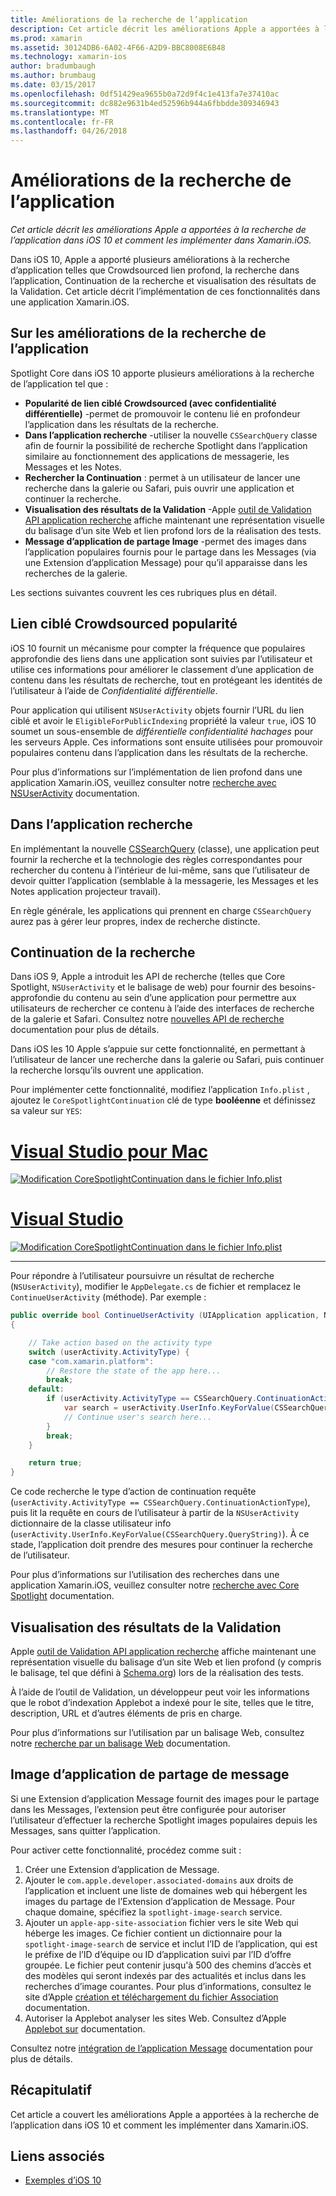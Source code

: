 ```yaml
---
title: Améliorations de la recherche de l’application
description: Cet article décrit les améliorations Apple a apportées à la recherche de l’application dans iOS 10 et comment les implémenter dans Xamarin.iOS.
ms.prod: xamarin
ms.assetid: 30124DB6-6A02-4F66-A2D9-BBC8008E6B48
ms.technology: xamarin-ios
author: bradumbaugh
ms.author: brumbaug
ms.date: 03/15/2017
ms.openlocfilehash: 0df51429ea9655b0a72d9f4c1e413fa7e37410ac
ms.sourcegitcommit: dc882e9631b4ed52596b944a6fbbdde309346943
ms.translationtype: MT
ms.contentlocale: fr-FR
ms.lasthandoff: 04/26/2018
---
```

# <a name="app-search-enhancements"></a>Améliorations de la recherche de l’application

_Cet article décrit les améliorations Apple a apportées à la recherche de l’application dans iOS 10 et comment les implémenter dans Xamarin.iOS._

Dans iOS 10, Apple a apporté plusieurs améliorations à la recherche d’application telles que Crowdsourced lien profond, la recherche dans l’application, Continuation de la recherche et visualisation des résultats de la Validation. Cet article décrit l’implémentation de ces fonctionnalités dans une application Xamarin.iOS.

## <a name="about-app-search-enhancements"></a>Sur les améliorations de la recherche de l’application

Spotlight Core dans iOS 10 apporte plusieurs améliorations à la recherche de l’application tel que :

- **Popularité de lien ciblé Crowdsourced (avec confidentialité différentielle)** -permet de promouvoir le contenu lié en profondeur l’application dans les résultats de la recherche.
- **Dans l’application recherche** -utiliser la nouvelle `CSSearchQuery` classe afin de fournir la possibilité de recherche Spotlight dans l’application similaire au fonctionnement des applications de messagerie, les Messages et les Notes.
- **Rechercher la Continuation** : permet à un utilisateur de lancer une recherche dans la galerie ou Safari, puis ouvrir une application et continuer la recherche.
- **Visualisation des résultats de la Validation** -Apple [outil de Validation API application recherche](https://search.developer.apple.com/appsearch-validation-tool) affiche maintenant une représentation visuelle du balisage d’un site Web et lien profond lors de la réalisation des tests.
- **Message d’application de partage Image** -permet des images dans l’application populaires fournis pour le partage dans les Messages (via une Extension d’application Message) pour qu’il apparaisse dans les recherches de la galerie.

Les sections suivantes couvrent les ces rubriques plus en détail.

## <a name="crowdsourced-deep-link-popularity"></a>Lien ciblé Crowdsourced popularité

iOS 10 fournit un mécanisme pour compter la fréquence que populaires approfondie des liens dans une application sont suivies par l’utilisateur et utilise ces informations pour améliorer le classement d’une application de contenu dans les résultats de recherche, tout en protégeant les identités de l’utilisateur à l’aide de  *Confidentialité différentielle*.

Pour application qui utilisent `NSUserActivity` objets fournir l’URL du lien ciblé et avoir le `EligibleForPublicIndexing` propriété la valeur `true`, iOS 10 soumet un sous-ensemble de *différentielle confidentialité hachages* pour les serveurs Apple. Ces informations sont ensuite utilisées pour promouvoir populaires contenu dans l’application dans les résultats de la recherche.

Pour plus d’informations sur l’implémentation de lien profond dans une application Xamarin.iOS, veuillez consulter notre [recherche avec NSUserActivity](~/ios/platform/search/nsuseractivity.md) documentation.

## <a name="in-app-searching"></a>Dans l’application recherche

En implémentant la nouvelle [CSSearchQuery](https://developer.apple.com/reference/corespotlight/cssearchquery) (classe), une application peut fournir la recherche et la technologie des règles correspondantes pour rechercher du contenu à l’intérieur de lui-même, sans que l’utilisateur de devoir quitter l’application (semblable à la messagerie, les Messages et les Notes application projecteur travail).

En règle générale, les applications qui prennent en charge `CSSearchQuery` aurez pas à gérer leur propres, index de recherche distincte. 

## <a name="search-continuation"></a>Continuation de la recherche

Dans iOS 9, Apple a introduit les API de recherche (telles que Core Spotlight, `NSUserActivity` et le balisage de web) pour fournir des besoins-approfondie du contenu au sein d’une application pour permettre aux utilisateurs de rechercher ce contenu à l’aide des interfaces de recherche de la galerie et Safari. Consultez notre [nouvelles API de recherche](~/ios/platform/search/index.md) documentation pour plus de détails.

Dans iOS les 10 Apple s’appuie sur cette fonctionnalité, en permettant à l’utilisateur de lancer une recherche dans la galerie ou Safari, puis continuer la recherche lorsqu’ils ouvrent une application. 

Pour implémenter cette fonctionnalité, modifiez l’application `Info.plist` , ajoutez le `CoreSpotlightContinuation` clé de type **booléenne** et définissez sa valeur sur `YES`:

# <a name="visual-studio-for-mactabvsmac"></a>[Visual Studio pour Mac](#tab/vsmac)

[![](app-search-enhancements-images/search01.png "Modification CoreSpotlightContinuation dans le fichier Info.plist")](app-search-enhancements-images/search01.png#lightbox)

# <a name="visual-studiotabvswin"></a>[Visual Studio](#tab/vswin)

[![](app-search-enhancements-images/searchw01.png "Modification CoreSpotlightContinuation dans le fichier Info.plist")](app-search-enhancements-images/search01.png#lightbox)

-----

Pour répondre à l’utilisateur poursuivre un résultat de recherche (`NSUserActivity`), modifier le `AppDelegate.cs` de fichier et remplacez le `ContinueUserActivity` (méthode). Par exemple :

```csharp
public override bool ContinueUserActivity (UIApplication application, NSUserActivity userActivity, UIApplicationRestorationHandler completionHandler)
{

    // Take action based on the activity type
    switch (userActivity.ActivityType) {
    case "com.xamarin.platform":
        // Restore the state of the app here...
        break;
    default:
        if (userActivity.ActivityType == CSSearchQuery.ContinuationActionType) {
            var search = userActivity.UserInfo.KeyForValue(CSSearchQuery.QueryString);
            // Continue user's search here...
        }
        break;
    }

    return true;
}
```

Ce code recherche le type d’action de continuation requête (`userActivity.ActivityType == CSSearchQuery.ContinuationActionType`), puis lit la requête en cours de l’utilisateur à partir de la `NSUserActivity` dictionnaire de la classe utilisateur info (`userActivity.UserInfo.KeyForValue(CSSearchQuery.QueryString)`). À ce stade, l’application doit prendre des mesures pour continuer la recherche de l’utilisateur.

Pour plus d’informations sur l’utilisation des recherches dans une application Xamarin.iOS, veuillez consulter notre [recherche avec Core Spotlight](~/ios/platform/search/corespotlight.md) documentation.

## <a name="visualization-of-validation-results"></a>Visualisation des résultats de la Validation

Apple [outil de Validation API application recherche](https://search.developer.apple.com/appsearch-validation-tool) affiche maintenant une représentation visuelle du balisage d’un site Web et lien profond (y compris le balisage, tel que défini à [Schema.org](http://schema.org/)) lors de la réalisation des tests.

À l’aide de l’outil de Validation, un développeur peut voir les informations que le robot d’indexation Applebot a indexé pour le site, telles que le titre, description, URL et d’autres éléments de pris en charge.

Pour plus d’informations sur l’utilisation par un balisage Web, consultez notre [recherche par un balisage Web](~/ios/platform/search/web-markup.md) documentation.

## <a name="message-app-image-sharing"></a>Image d’application de partage de message

Si une Extension d’application Message fournit des images pour le partage dans les Messages, l’extension peut être configurée pour autoriser l’utilisateur d’effectuer la recherche Spotlight images populaires depuis les Messages, sans quitter l’application.

Pour activer cette fonctionnalité, procédez comme suit :

1. Créer une Extension d’application de Message.
2. Ajouter le `com.apple.developer.associated-domains` aux droits de l’application et incluent une liste de domaines web qui hébergent les images du partage de l’Extension d’application de Message. Pour chaque domaine, spécifiez la `spotlight-image-search` service.
3. Ajouter un `apple-app-site-association` fichier vers le site Web qui héberge les images. Ce fichier contient un dictionnaire pour la `spotlight-image-search` de service et inclut l’ID de l’application, qui est le préfixe de l’ID d’équipe ou ID d’application suivi par l’ID d’offre groupée. Le fichier peut contenir jusqu'à 500 des chemins d’accès et des modèles qui seront indexés par des actualités et inclus dans les recherches d’image courantes. Pour plus d’informations, consultez le site d’Apple [création et téléchargement du fichier Association](https://developer.apple.com/library/prerelease/content/documentation/General/Conceptual/AppSearch/UniversalLinks.html#//apple_ref/doc/uid/TP40016308-CH12-SW4) documentation.
4. Autoriser la Applebot analyser les sites Web. Consultez d’Apple [Applebot sur](https://support.apple.com/HT204683) documentation.

Consultez notre [intégration de l’application Message](~/ios/platform/message-app-integration/index.md) documentation pour plus de détails.

## <a name="summary"></a>Récapitulatif

Cet article a couvert les améliorations Apple a apportées à la recherche de l’application dans iOS 10 et comment les implémenter dans Xamarin.iOS.



## <a name="related-links"></a>Liens associés

- [Exemples d’iOS 10](https://developer.xamarin.com/samples/ios/iOS10/)
